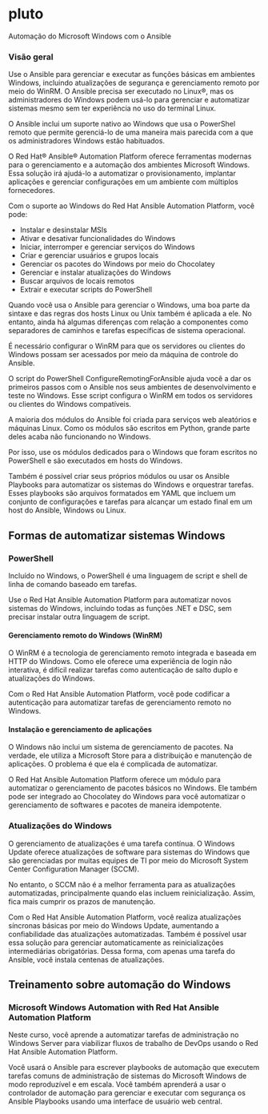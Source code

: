# pluto
Automação do Microsoft Windows com o Ansible

### Visão geral

Use o Ansible para gerenciar e executar as funções básicas em ambientes Windows, incluindo atualizações de segurança e gerenciamento remoto por meio do WinRM. O Ansible precisa ser executado no Linux®, mas os administradores do Windows podem usá-lo para gerenciar e automatizar sistemas mesmo sem ter experiência no uso do terminal Linux.

O Ansible inclui um suporte nativo ao Windows que usa o PowerShel remoto que permite gerenciá-lo de uma maneira mais parecida com a que os administradores Windows estão habituados. 

O Red Hat® Ansible® Automation Platform oferece ferramentas modernas para o gerenciamento e a automação dos ambientes Microsoft Windows. Essa solução irá ajudá-lo a automatizar o provisionamento, implantar aplicações e gerenciar configurações em um ambiente com múltiplos fornecedores.

Com o suporte ao Windows do Red Hat Ansible Automation Platform, você pode:

- Instalar e desinstalar MSIs
- Ativar e desativar funcionalidades do Windows
- Iniciar, interromper e gerenciar serviços do Windows
- Criar e gerenciar usuários e grupos locais
- Gerenciar os pacotes do Windows por meio do Chocolatey
- Gerenciar e instalar atualizações do Windows
- Buscar arquivos de locais remotos
- Extrair e executar scripts do PowerShell

Quando você usa o Ansible para gerenciar o Windows, uma boa parte da sintaxe e das regras dos hosts Linux ou Unix também é aplicada a ele. No entanto, ainda há algumas diferenças com relação a componentes como separadores de caminhos e tarefas específicas de sistema operacional.

É necessário configurar o WinRM para que os servidores ou clientes do Windows possam ser acessados por meio da máquina de controle do Ansible. 

O script do PowerShell ConfigureRemotingForAnsible ajuda você a dar os primeiros passos com o Ansible nos seus ambientes de desenvolvimento e teste no Windows. Esse script configura o WinRM em todos os servidores ou clientes do Windows compatíveis.

A maioria dos módulos do Ansible foi criada para serviços web aleatórios e máquinas Linux. Como os módulos são escritos em Python, grande parte deles acaba não funcionando no Windows.

Por isso, use os módulos dedicados para o Windows que foram escritos no PowerShell e são executados em hosts do Windows. 

Também é possível criar seus próprios módulos ou usar os Ansible Playbooks para automatizar os sistemas do Windows e orquestrar tarefas. Esses playbooks são arquivos formatados em YAML que incluem um conjunto de configurações e tarefas para alcançar um estado final em um host do Ansible, Windows ou Linux. 

## Formas de automatizar sistemas Windows
### PowerShell
Incluído no Windows, o PowerShell é uma linguagem de script e shell de linha de comando baseado em tarefas. 

Use o Red Hat Ansible Automation Platform para automatizar novos sistemas do Windows, incluindo todas as funções .NET e DSC, sem precisar instalar outra linguagem de script.

#### Gerenciamento remoto do Windows (WinRM)
O WinRM é a tecnologia de gerenciamento remoto integrada e baseada em HTTP do Windows. Como ele oferece uma experiência de login não interativa, é difícil realizar tarefas como autenticação de salto duplo e atualizações do Windows. 

Com o Red Hat Ansible Automation Platform, você pode codificar a autenticação para automatizar tarefas de gerenciamento remoto no Windows.

#### Instalação e gerenciamento de aplicações
O Windows não inclui um sistema de gerenciamento de pacotes. Na verdade, ele utiliza a Microsoft Store para a distribuição e manutenção de aplicações. O problema é que ela é complicada de automatizar. 

O Red Hat Ansible Automation Platform oferece um módulo para automatizar o gerenciamento de pacotes básicos no Windows. Ele também pode ser integrado ao Chocolatey do Windows para você automatizar o gerenciamento de softwares e pacotes de maneira idempotente.

### Atualizações do Windows
O gerenciamento de atualizações é uma tarefa contínua. O Windows Update oferece atualizações de software para sistemas do Windows que são gerenciadas por muitas equipes de TI por meio do Microsoft System Center Configuration Manager (SCCM). 

No entanto, o SCCM não é a melhor ferramenta para as atualizações automatizadas, principalmente quando elas incluem reinicialização. Assim, fica mais cumprir os prazos de manutenção. 

Com o Red Hat Ansible Automation Platform, você realiza atualizações síncronas básicas por meio do Windows Update, aumentando a confiabilidade das atualizações automatizadas. Também é possível usar essa solução para gerenciar automaticamente as reinicializações intermediárias obrigatórias. Dessa forma, com apenas uma tarefa do Ansible, você instala centenas de atualizações.

## Treinamento sobre automação do Windows
### Microsoft Windows Automation with Red Hat Ansible Automation Platform
Neste curso, você aprende a automatizar tarefas de administração no Windows Server para viabilizar fluxos de trabalho de DevOps usando o Red Hat Ansible Automation Platform. 

Você usará o Ansible para escrever playbooks de automação que executem tarefas comuns de administração de sistemas do Microsoft Windows de modo reproduzível e em escala. Você também aprenderá a usar o controlador de automação para gerenciar e executar com segurança os Ansible Playbooks usando uma interface de usuário web central.

